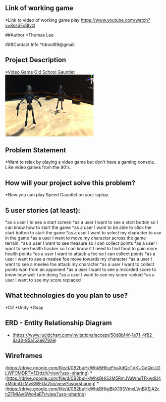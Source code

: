 ## Link of working game 
*Link to video of working game play https://www.youtube.com/watch?v=8ssSFcBIvzI

##Author
*Thomas Lee

###Contact Info
*tdroid99@gmail

## Project Description
*Video Game Old School Gauntlet
<img src="https://github.com/Tomwolverine/Capstone/blob/master/images/Gauntlet%20Revisited%20Screen%20Shot%202018-10-05%20at%2010.23.03%20AM.png" title = "Gauntlet Revisited screenshot" width = "285" height = "200">


## Problem Statement
*Want to relax by playing a video game but don't have a gaming console. Like video games from the 80's. 


## How will your project solve this problem?
*Now you can play Speed Gauntlet on your laptop.


## 5 user stories (at least):
*as a user I to see a start screen
*as a user I want to see a start button so I can know how to start the game
*as a user I want to be able to click the start button to start the game
*as a user I want to select my character to use in the game
*as a user I want to move my character across the game terrain.
*as a user I want to see treasure so I can collect points
*as a user I want to see health tracker so I can know if I need to find food to gain more health points
*as a user I want to attack a foe so I can collect points
*as a user I want to see a meelee foe move towards my character
*as a user I want to see a meelee foe attack my character
*as a user I want to collect points won from an opponent
*as a user I want to see a recorded score to know how well I am doing
*as a user I want to see my score ranked
*as a user I want to see my score replaced

## What technologies do you plan to use?

*C#
*Unity
*Gsap 

## ERD - Entity Relationship Diagram

* (https://www.lucidchart.com/invitations/accept/50d8b14f-1e71-4f82-8a38-95a152e8792e)


## Wireframes

(https://drive.google.com/file/d/0B2buHkWhkBHlbzFhaXdQcTVKUGdQcUt2LWFOMDRTV1ZrdzlV/view?usp=sharing)
*(https://drive.google.com/file/d/0B2buHkWhkBHlS2M5RmJVaWhsTFkwdU4xMldmUzMwSWFUa25n/view?usp=sharing)
*(https://drive.google.com/file/d/0B2buHkWhkBHlajBkX193VmxLVnBXSjA2cnZFMlAwSWo4aEFr/view?usp=sharing)
